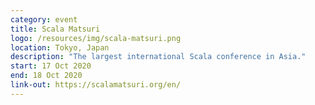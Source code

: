 ```yaml
---
category: event
title: Scala Matsuri
logo: /resources/img/scala-matsuri.png
location: Tokyo, Japan
description: "The largest international Scala conference in Asia."
start: 17 Oct 2020
end: 18 Oct 2020
link-out: https://scalamatsuri.org/en/
---
```

